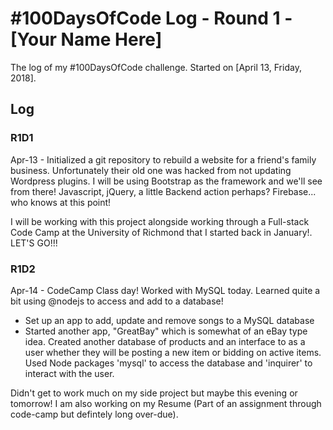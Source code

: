# #100DaysOfCode Log - Round 1 - [Your Name Here]

The log of my #100DaysOfCode challenge. Started on [April 13, Friday, 2018].

## Log

### R1D1 
Apr-13 - Initialized a git repository to rebuild a website for a friend's family business. Unfortunately their old one was hacked from not updating Wordpress plugins. I will be using Bootstrap as the framework and we'll see from there! Javascript, jQuery, a little Backend action perhaps? Firebase... who knows at this point!

I will be working with this project alongside working through a Full-stack Code Camp at the University of Richmond that I started back in January!. LET'S GO!!!

### R1D2
Apr-14 - CodeCamp Class day! Worked with MySQL today. Learned quite a bit using @nodejs to access and add to a database! 
  - Set up an app to add, update and remove songs to a MySQL database
  - Started another app, "GreatBay" which is somewhat of an eBay type idea. Created another database of products and an interface to as a user whether they will be posting a new item or bidding on active items. Used Node packages 'mysql' to access the database and 'inquirer' to interact with the user.

Didn't get to work much on my side project but maybe this evening or tomorrow! I am also working on my Resume (Part of an assignment through code-camp but defintely long over-due).